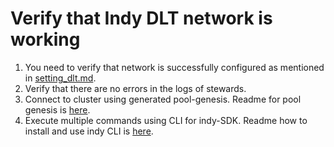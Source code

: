 # Verify that Indy DLT network is working
1. You need to verify that network is successfully configured as mentioned in [setting_dlt.md](https://github.com/hyperledger-labs/blockchain-automation-framework/blob/master/docs/source/operations/setting_dlt.md).
2. Verify that there are no errors in the logs of stewards.
2. Connect to cluster using generated pool-genesis. Readme for pool genesis is [here](https://github.com/hyperledger-labs/blockchain-automation-framework/blob/master/platforms/hyperledger-indy/configuration/roles/create/helm_component/pool_genesis/README.md).
3. Execute multiple commands using CLI for indy-SDK. Readme how to install and use indy CLI is [here](https://github.com/hyperledger/indy-sdk/tree/master/cli).

